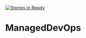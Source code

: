 [![Stories in Ready](https://badge.waffle.io/PercipienceLLP/ManagedDevOps.png?label=ready&title=Ready)](https://waffle.io/PercipienceLLP/ManagedDevOps)
# ManagedDevOps